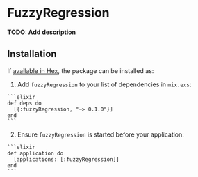 # FuzzyRegression

**TODO: Add description**

## Installation

If [available in Hex](https://hex.pm/docs/publish), the package can be installed as:

  1. Add `fuzzyRegression` to your list of dependencies in `mix.exs`:

    ```elixir
    def deps do
      [{:fuzzyRegression, "~> 0.1.0"}]
    end
    ```

  2. Ensure `fuzzyRegression` is started before your application:

    ```elixir
    def application do
      [applications: [:fuzzyRegression]]
    end
    ```

